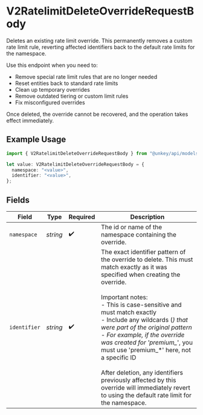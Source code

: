 # V2RatelimitDeleteOverrideRequestBody

Deletes an existing rate limit override. This permanently removes a custom rate limit rule, reverting affected identifiers back to the default rate limits for the namespace.

Use this endpoint when you need to:
- Remove special rate limit rules that are no longer needed
- Reset entities back to standard rate limits
- Clean up temporary overrides
- Remove outdated tiering or custom limit rules
- Fix misconfigured overrides

Once deleted, the override cannot be recovered, and the operation takes effect immediately.

## Example Usage

```typescript
import { V2RatelimitDeleteOverrideRequestBody } from "@unkey/api/models/components";

let value: V2RatelimitDeleteOverrideRequestBody = {
  namespace: "<value>",
  identifier: "<value>",
};
```

## Fields

| Field                                                                                                                                                                                                                                                                                                                                                                                                                                                                                                                              | Type                                                                                                                                                                                                                                                                                                                                                                                                                                                                                                                               | Required                                                                                                                                                                                                                                                                                                                                                                                                                                                                                                                           | Description                                                                                                                                                                                                                                                                                                                                                                                                                                                                                                                        |
| ---------------------------------------------------------------------------------------------------------------------------------------------------------------------------------------------------------------------------------------------------------------------------------------------------------------------------------------------------------------------------------------------------------------------------------------------------------------------------------------------------------------------------------- | ---------------------------------------------------------------------------------------------------------------------------------------------------------------------------------------------------------------------------------------------------------------------------------------------------------------------------------------------------------------------------------------------------------------------------------------------------------------------------------------------------------------------------------- | ---------------------------------------------------------------------------------------------------------------------------------------------------------------------------------------------------------------------------------------------------------------------------------------------------------------------------------------------------------------------------------------------------------------------------------------------------------------------------------------------------------------------------------- | ---------------------------------------------------------------------------------------------------------------------------------------------------------------------------------------------------------------------------------------------------------------------------------------------------------------------------------------------------------------------------------------------------------------------------------------------------------------------------------------------------------------------------------- |
| `namespace`                                                                                                                                                                                                                                                                                                                                                                                                                                                                                                                        | *string*                                                                                                                                                                                                                                                                                                                                                                                                                                                                                                                           | :heavy_check_mark:                                                                                                                                                                                                                                                                                                                                                                                                                                                                                                                 | The id or name of the namespace containing the override.                                                                                                                                                                                                                                                                                                                                                                                                                                                                           |
| `identifier`                                                                                                                                                                                                                                                                                                                                                                                                                                                                                                                       | *string*                                                                                                                                                                                                                                                                                                                                                                                                                                                                                                                           | :heavy_check_mark:                                                                                                                                                                                                                                                                                                                                                                                                                                                                                                                 | The exact identifier pattern of the override to delete. This must match exactly as it was specified when creating the override.<br/><br/>Important notes:<br/>- This is case-sensitive and must match exactly<br/>- Include any wildcards (*) that were part of the original pattern<br/>- For example, if the override was created for 'premium_*', you must use 'premium_*' here, not a specific ID<br/><br/>After deletion, any identifiers previously affected by this override will immediately revert to using the default rate limit for the namespace. |